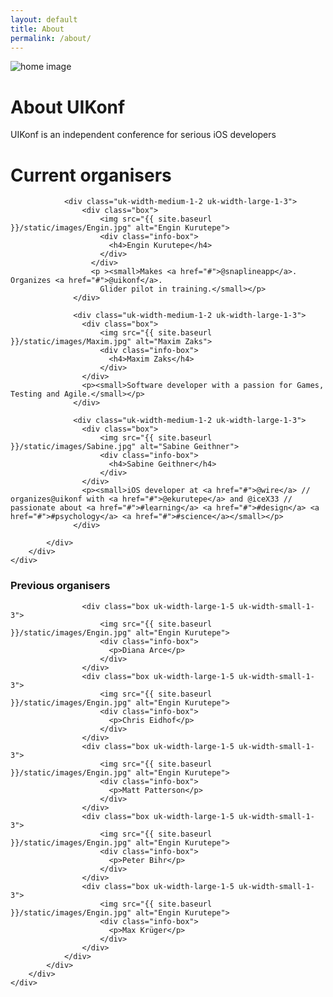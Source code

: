 ```yaml
---
layout: default
title: About
permalink: /about/
---
```


<div class="headerimage uk-position-relative" style="background-image: url({{ site.baseurl }}/static/images/about_image.jpg);" data-uk-parallax="{bg: '-50'}">
  <img class="uk-invisible" src="{{ site.baseurl }}/static/images/about_image.jpg" alt="home image">
   <div class="uk-position-cover uk-flex uk-flex-center uk-flex-middle uk-flex-column">
      <div class="teaser-register">
      	<h1>About UIKonf</h1>
        <p>UIKonf is an independent conference for serious iOS developers</p>
     </div>
   </div>
</div>

<div class="backshape light-grey">
	<div class="wrapper">
		<div class="uk-container uk-container-center">
			<div class="uk-grid">
				<div class="uk-width-1-1 uk-text-center">
		        	<h1 class="brand-color">Current organisers</h1>
		      	</div>

	  	      	<div class="uk-width-medium-1-2 uk-width-large-1-3">
	  	      		<div class="box">
				        <img src="{{ site.baseurl }}/static/images/Engin.jpg" alt="Engin Kurutepe">
				        <div class="info-box">
				          <h4>Engin Kurutepe</h4>
				        </div>
				      </div>
				      <p ><small>Makes <a href="#">@snaplineapp</a>. Organizes <a href="#">@uikonf</a>. 
						Glider pilot in training.</small></p>
			      </div>

			      <div class="uk-width-medium-1-2 uk-width-large-1-3">
			      	<div class="box">
				        <img src="{{ site.baseurl }}/static/images/Maxim.jpg" alt="Maxim Zaks">
				        <div class="info-box">
				          <h4>Maxim Zaks</h4>
				        </div>
			        </div>
			        <p><small>Software developer with a passion for Games, Testing and Agile.</small></p>
			      </div>

			      <div class="uk-width-medium-1-2 uk-width-large-1-3">
			      	<div class="box">
				        <img src="{{ site.baseurl }}/static/images/Sabine.jpg" alt="Sabine Geithner">
				        <div class="info-box">
				          <h4>Sabine Geithner</h4>
				        </div>
			        </div>
			        <p><small>iOS developer at <a href="#">@wire</a> // organizes@uikonf with <a href="#">@ekurutepe</a> and @iceX33 // passionate about <a href="#">#learning</a> <a href="#">#design</a> <a href="#">#psychology</a> <a href="#">#science</a></small></p>
			      </div>

			</div>
		</div>
	</div>
</div>
<div class="straight">
	<div class="wrapper">
		<div class="previous-organisers">
			<div class="uk-container uk-container-center">
				<div class="uk-grid">
					<div class="uk-width-1-1 uk-text-center">
		        		<h3 class="brand-color title-section">Previous organisers</h3>
		      		</div>

					<div class="box uk-width-large-1-5 uk-width-small-1-3">
				        <img src="{{ site.baseurl }}/static/images/Engin.jpg" alt="Engin Kurutepe">
				        <div class="info-box">
				          <p>Diana Arce</p>
				        </div>
					</div>
					<div class="box uk-width-large-1-5 uk-width-small-1-3">
				        <img src="{{ site.baseurl }}/static/images/Engin.jpg" alt="Engin Kurutepe">
				        <div class="info-box">
				          <p>Chris Eidhof</p>
				        </div>
					</div>
					<div class="box uk-width-large-1-5 uk-width-small-1-3">
				        <img src="{{ site.baseurl }}/static/images/Engin.jpg" alt="Engin Kurutepe">
				        <div class="info-box">
				          <p>Matt Patterson</p>
				        </div>
					</div>
					<div class="box uk-width-large-1-5 uk-width-small-1-3">
				        <img src="{{ site.baseurl }}/static/images/Engin.jpg" alt="Engin Kurutepe">
				        <div class="info-box">
				          <p>Peter Bihr</p>
				        </div>
					</div>
					<div class="box uk-width-large-1-5 uk-width-small-1-3">
				        <img src="{{ site.baseurl }}/static/images/Engin.jpg" alt="Engin Kurutepe">
				        <div class="info-box">
				          <p>Max Krüger</p>
				        </div>
					</div>
				</div>
			</div>
		</div>
	</div>
</div>